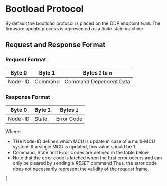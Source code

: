 # Bootload Protocol

By default the bootload protocol is placed on the DDP endpoint `0x10`.
The firmware update process is represented as a finite state machine.

## Request and Response Format

### Request Format

| Byte 0 | Byte 1 | Bytes `2` to `n` |
| ------ | ------ | ---------------- |
| Node-ID | Command | Command Dependent Data |

### Response Format

| Byte 0 | Byte 1 | Bytes `2`  |
| ------ | ------ | ---------- |
| Node-ID | State | Error Code |

Where:

* THe Node-ID defines which MCU is update in case of a multi-MCU system. If a single MCU is updated, this value should be 1.
* Command, State and Error Codes are defined in the table below
* Note that the error code is latched when the first error occurs and can only be cleared by sending a *RESET* command
    Thus, the error code does not necessarily represent the validity of the request frame.

|